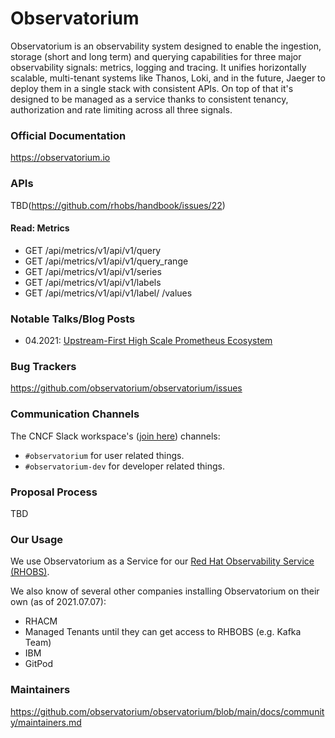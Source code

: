 # Observatorium

Observatorium is an observability system designed to enable the ingestion, storage (short and long term) and querying capabilities for three major observability signals: metrics, logging and tracing. It unifies horizontally scalable, multi-tenant systems like Thanos, Loki, and in the future, Jaeger to deploy them in a single stack with consistent APIs. On top of that it's designed to be managed as a service thanks to consistent tenancy, authorization and rate limiting across all three signals.

### Official Documentation

https://observatorium.io

### APIs

TBD(https://github.com/rhobs/handbook/issues/22)

#### Read: Metrics

* GET /api/metrics/v1/api/v1/query
* GET /api/metrics/v1/api/v1/query_range
* GET /api/metrics/v1/api/v1/series
* GET /api/metrics/v1/api/v1/labels
* GET /api/metrics/v1/api/v1/label/ <name> /values

### Notable Talks/Blog Posts

* 04.2021: [Upstream-First High Scale Prometheus Ecosystem](https://www.youtube.com/watch?v=r0fRFH_921E&list=PLj6h78yzYM2PZb0QuIkm6ZY-xTuNA5zRO&index=6)

### Bug Trackers

https://github.com/observatorium/observatorium/issues

### Communication Channels

The CNCF Slack workspace's ([join here](https://cloud-native.slack.com/messages/CHY2THYUU)) channels:

* `#observatorium` for user related things.
* `#observatorium-dev` for developer related things.

### Proposal Process

TBD

### Our Usage

We use Observatorium as a Service for our [Red Hat Observability Service (RHOBS)](../../Services/RHOBS).

We also know of several other companies installing Observatorium on their own (as of 2021.07.07):

* RHACM
* Managed Tenants until they can get access to RHBOBS (e.g. Kafka Team)
* IBM
* GitPod

### Maintainers

https://github.com/observatorium/observatorium/blob/main/docs/community/maintainers.md
